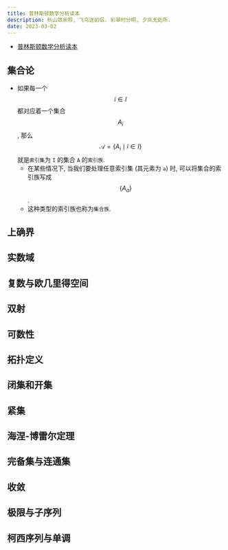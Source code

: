 ```yaml
---
title: 普林斯顿数学分析读本
description: 秋山敛余照, 飞鸟逐前侣. 彩翠时分明, 夕岚无处所.
date: 2023-03-02
---
```


- [普林斯顿数学分析读本](https://book.douban.com/subject/35172355/)

## 集合论

- 如果每一个
  $$ i \in I $$
  都对应着一个集合
  $$ A_i $$,
  那么
  $$ \mathcal{A} = \left \{ A_i \mid i \in I \right \} $$
  就是`索引集`为 `I` 的集合 `A` 的`索引族`.
  - 在某些情况下, 当我们要处理任意索引集 (其元素为 `a`) 时,
    可以将集合的索引族写成
    $$ \left \{ A_a \right \} $$.
  - 这种类型的索引族也称为`集合族`.

## 上确界

## 实数域

## 复数与欧几里得空间

## 双射

## 可数性

## 拓扑定义

## 闭集和开集

## 紧集

## 海涅-博雷尔定理

## 完备集与连通集

## 收敛

## 极限与子序列

## 柯西序列与单调
